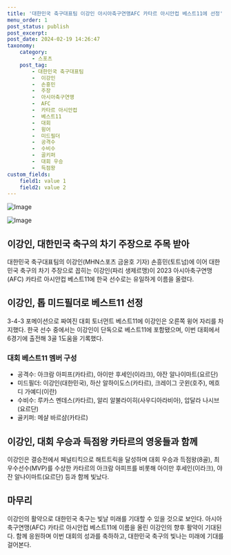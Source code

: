 ```yaml
---
title: '대한민국 축구대표팀 이강인 아시아축구연맹AFC 카타르 아시안컵 베스트11에 선정'
menu_order: 1
post_status: publish
post_excerpt: 
post_date: 2024-02-19 14:26:47
taxonomy:
    category:
        - 스포츠
    post_tag:
        - 대한민국 축구대표팀
        -  이강인
        -  손흥민
        -  주장
        -  아시아축구연맹
        -  AFC
        -  카타르 아시안컵
        -  베스트11
        -  대회
        -  윙어
        -  미드필더
        -  공격수
        -  수비수
        -  골키퍼
        -  대회 우승
        -  득점왕
custom_fields:
    field1: value 1
    field2: value 2
---
```


![Image](https://imgnews.pstatic.net/image/445/2024/02/13/0000173163_001_20240213144601555.jpg?type=w647)

![Image](https://imgnews.pstatic.net/image/445/2024/02/13/0000173163_002_20240213144601593.jpg?type=w647)

## 이강인, 대한민국 축구의 차기 주장으로 주목 받아
대한민국 축구대표팀의 이강인(MHN스포츠 금윤호 기자) 손흥민(토트넘)에 이어 대한민국 축구의 차기 주장으로 꼽히는 이강인(파리 생제르맹)이 2023 아시아축구연맹(AFC) 카타르 아시안컵 베스트11에 한국 선수로는 유일하게 이름을 올렸다.
## 이강인, 톱 미드필더로 베스트11 선정
3-4-3 포메이션으로 짜여진 대회 토너먼트 베스트11에 이강인은 오른쪽 윙어 자리를 차지했다. 한국 선수 중에서는 이강인이 단독으로 베스트11에 포함됐으며, 이번 대회에서 6경기에 출전해 3골 1도움을 기록했다.
### 대회 베스트11 멤버 구성
- 공격수: 아크람 아피프(카타르), 아이만 후세인(이라크), 야잔 알나이마트(요르단)
- 미드필더: 이강인(대한민국), 하산 알하이도스(카타르), 크레이그 굿윈(호주), 메흐디 가예디(이란)
- 수비수: 루카스 멘데스(카타르), 알리 알불라이히(사우디아라비아), 압달라 나시브(요르단)
- 골키퍼: 메샬 바르샴(카타르)
## 이강인, 대회 우승과 득점왕 카타르의 영웅들과 함께
이강인은 결승전에서 페널티킥으로 해트트릭을 달성하며 대회 우승과 득점왕(8골), 최우수선수(MVP)를 수상한 카타르의 아크람 아피프를 비롯해 아이만 후세인(이라크), 야잔 알나이마트(요르단) 등과 함께 빛났다.
## 마무리
이강인의 활약으로 대한민국 축구는 빛날 미래를 기대할 수 있을 것으로 보인다. 아시아축구연맹(AFC) 카타르 아시안컵 베스트11에 이름을 올린 이강인의 향후 활약이 기대된다. 함께 응원하며 이번 대회의 성과를 축하하고, 대한민국 축구의 빛나는 미래에 기대를 걸어본다.
